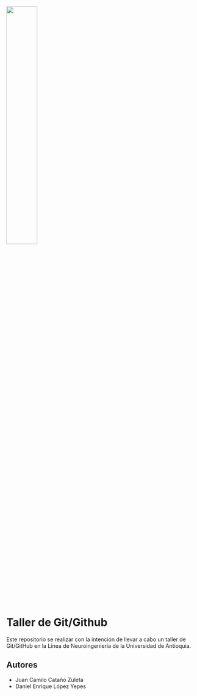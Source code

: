 <img src="https://www.udea.edu.co/wps/wcm/connect/udea/721b156e-f6bc-4dc8-8595-8b4731c9a8c7/facultad-ingenieria.png?MOD=AJPERES&CVID=nc5CqsS" width=40% height=40% >

# Taller de Git/Github

Este repositorio se realizar con la intención de llevar a cabo un taller de Git/GitHub en 
la Línea de Neuroingeniería de la Universidad de Antioquia.



## Autores

- Juan Camilo Cataño Zuleta
- Daniel Enrique López Yepes

